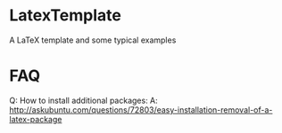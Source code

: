 # LatexTemplate #
A LaTeX template and some typical examples

# FAQ #
Q: How to install additional packages:
A: http://askubuntu.com/questions/72803/easy-installation-removal-of-a-latex-package

